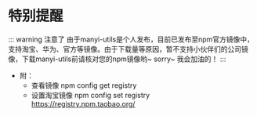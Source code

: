 # 特别提醒
::: warning 注意了
由于manyi-utils是个人发布，目前已发布至npm官方镜像中，支持淘宝、华为、官方等镜像。由于下载量等原因，暂不支持小伙伴们的公司镜像，下载manyi-utils前请核对您的npm镜像哟~ sorry~  我会加油的！
:::

- 附：
  - 查看镜像  npm config get registry
  - 设置淘宝镜像 npm config set registry https://registry.npm.taobao.org/
